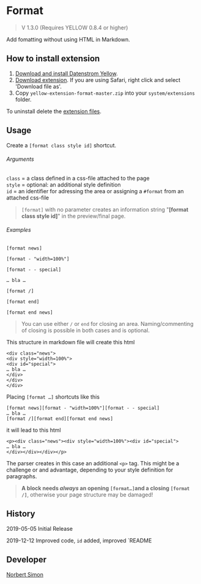 # Format

> V 1.3.0 (Requires YELLOW 0.8.4 or higher)

Add fomatting without using HTML in Markdown.


## How to install extension

1. [Download and install Datenstrom Yellow](https://github.com/datenstrom/yellow/).
2. [Download extension](https://github.com/bsnosi/yellow-extension-format/archive/master.zip). If you are using Safari, right click and select 'Download file as'.
3. Copy `yellow-extension-format-master.zip` into your `system/extensions` folder.

To uninstall delete the [extension files](extension.ini).

## Usage

Create a `[format class style id]` shortcut.  

###### Arguments

`class` = a class defined in a css-file attached to the page     
`style` = optional: an additional style definition     
`id` = an identifier for adressing the area or assigning a `#format` from an attached css-file

> `[format]`  with no parameter creates an information string "**[format class style id]**" in the preview/final page.

###### Examples

~~~
[format news]

[format - "width=100%"]

[format - - special]

… bla …

[format /]

[format end]

[format end news]
~~~

> You can use either `/` or `end` for closing an area. Naming/commenting of closing is possible in both cases and is optional.

This structure in markdown file will create this html

~~~
<div class="news">
<div style="width=100%">
<div id="special">
… bla …
</div>
</div>
</div>
~~~

Placing `[format …]` shortcuts like this

~~~
[format news][format - "width=100%"][format - - special]
… bla …
[format /][format end][format end news]
~~~

it will lead to this html

~~~php+HTML
<p><div class="news"><div style="width=100%"><div id="special">
… bla …
</div></div></div></p>
~~~

The parser creates in this case  an additional `<p>` tag. This might be a challenge or and advantage, depending to your style definition for paragraphs.

> **A block needs *always* an opening `[format…]`and a closing `[format /]`**, otherwise your page structure may be damaged!

## History

2019-05-05 Initial Release

2019-12-12 Improved code, `id` added, improved `README

## Developer

[Norbert Simon](https://nosi.de) 
